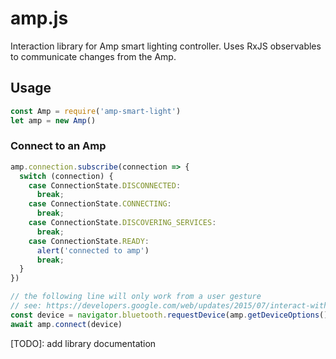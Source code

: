 # amp.js

Interaction library for Amp smart lighting controller. Uses RxJS observables to communicate changes from the Amp.

## Usage

```js
const Amp = require('amp-smart-light')
let amp = new Amp()
```

### Connect to an Amp

```js
amp.connection.subscribe(connection => {
  switch (connection) {
    case ConnectionState.DISCONNECTED:
      break;
    case ConnectionState.CONNECTING:
      break;
    case ConnectionState.DISCOVERING_SERVICES:
      break;
    case ConnectionState.READY:
      alert('connected to amp')
      break;
  }
})

// the following line will only work from a user gesture
// see: https://developers.google.com/web/updates/2015/07/interact-with-ble-devices-on-the-web#user_gesture_required
const device = navigator.bluetooth.requestDevice(amp.getDeviceOptions())
await amp.connect(device)
```

[TODO]: add library documentation